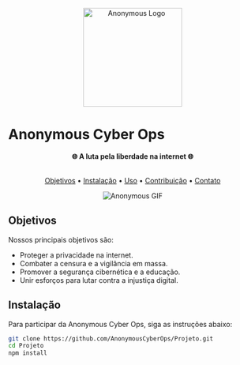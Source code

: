 <p align="center">
  <img src="https://your-image-url.com/anonymous-logo.png" alt="Anonymous Logo" width="200">
</p>

# Anonymous Cyber Ops

<div align="center">
  <strong>🌐 A luta pela liberdade na internet 🌐</strong>
</div>

<br>

<p align="center">
  <a href="#objetivos">Objetivos</a> •
  <a href="#instalação">Instalação</a> •
  <a href="#uso">Uso</a> •
  <a href="#contribuição">Contribuição</a> •
  <a href="#contato">Contato</a>
</p>

<p align="center">
  <img src="https://your-image-url.com/anonymous-gif.gif" alt="Anonymous GIF">
</p>

## Objetivos

Nossos principais objetivos são:

- Proteger a privacidade na internet.
- Combater a censura e a vigilância em massa.
- Promover a segurança cibernética e a educação.
- Unir esforços para lutar contra a injustiça digital.

## Instalação

Para participar da Anonymous Cyber Ops, siga as instruções abaixo:

```bash
git clone https://github.com/AnonymousCyberOps/Projeto.git
cd Projeto
npm install
